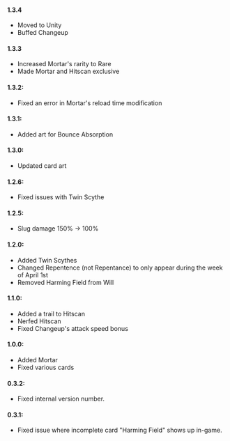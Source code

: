 #### 1.3.4
- Moved to Unity
- Buffed Changeup

#### 1.3.3
- Increased Mortar's rarity to Rare
- Made Mortar and Hitscan exclusive

#### 1.3.2:
- Fixed an error in Mortar's reload time modification

#### 1.3.1:
- Added art for Bounce Absorption

#### 1.3.0:
- Updated card art

#### 1.2.6:
- Fixed issues with Twin Scythe

#### 1.2.5:
- Slug damage 150% -> 100%

#### 1.2.0:
- Added Twin Scythes
- Changed Repentence (not Repentance) to only appear during the week of April 1st
- Removed Harming Field from Will

#### 1.1.0:
- Added a trail to Hitscan
- Nerfed Hitscan
- Fixed Changeup's attack speed bonus

#### 1.0.0:
- Added Mortar
- Fixed various cards

#### 0.3.2:
- Fixed internal version number.

#### 0.3.1:
- Fixed issue where incomplete card "Harming Field" shows up in-game.
